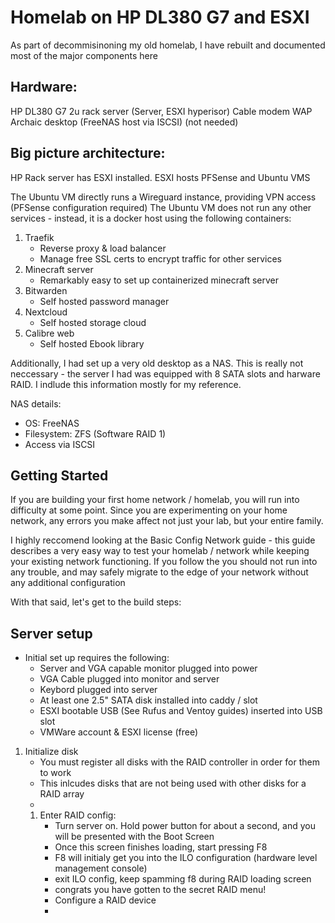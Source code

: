 # Homelab on HP DL380 G7 and ESXI

As part of decommisinoning my old homelab, I have rebuilt and documented most of the major components here

## Hardware:
HP DL380 G7 2u rack server (Server, ESXI hyperisor)
Cable modem
WAP
Archaic desktop (FreeNAS host via ISCSI) (not needed)


## Big picture architecture:
HP Rack server has ESXI installed. ESXI hosts PFSense and Ubuntu VMS

The Ubuntu VM directly runs a Wireguard instance, providing VPN access (PFSense configuration required)
The Ubuntu VM does not run any other services - instead, it is a docker host using the following containers:
1. Traefik
    - Reverse proxy & load balancer
    - Manage free SSL certs to encrypt traffic for other services
2. Minecraft server
    - Remarkably easy to set up containerized minecraft server
3. Bitwarden
    - Self hosted password manager
4. Nextcloud
    - Self hosted storage cloud
5. Calibre web
    - Self hosted Ebook library

Additionally, I had set up a very old desktop as a NAS.
This is really not neccessary - the server I had was equipped with 8 SATA slots and harware RAID. I indlude this information mostly for my reference. 

NAS details:
- OS: FreeNAS 
- Filesystem: ZFS (Software RAID 1)
- Access via ISCSI


## Getting Started
If you are building your first home network / homelab, you will run into difficulty at some point. Since you are experimenting on your home network, any errors you make affect not just your lab, but your entire family. 

I highly reccomend looking at the Basic Config Network guide - this guide describes a very easy way to test your homelab / network while keeping your existing network functioning. If you follow the you should not run into any trouble, and may safely migrate to the edge of your network without any additional configuration 


With that said, let's get to the build steps:

## Server setup
- Initial set up requires the following:
    * Server and VGA capable monitor plugged into power
    * VGA Cable plugged into monitor and server
    * Keybord plugged into server
    * At least one 2.5" SATA disk installed into caddy / slot
    * ESXI bootable USB (See Rufus and Ventoy guides) inserted into USB slot
    * VMWare account & ESXI license (free)



1. Initialize disk
    * You must register all disks with the RAID controller in order for them to work
    * This inlcudes disks that are not being used with other disks for a RAID array
    * 
    1. Enter RAID config:
        * Turn server on. Hold power button for about a second, and you will be presented with the Boot Screen 
        * Once this screen finishes loading, start pressing F8
        * F8 will initialy get you into the ILO configuration (hardware level management console)
        * exit ILO config, keep spamming f8 during RAID loading screen
        * congrats you have gotten to the secret RAID menu!
        * Configure a RAID device
        * 